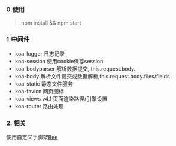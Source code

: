 ### 0.使用
>npm install && npm start

### 1.中间件
+ koa-logger 日志记录
+ koa-session 使用cookie保存session
+ koa-bodyparser 解析数据提交, this.request.body.
+ koa-body 解析文件提交或数据解析,this.request.body.files/fields
+ koa-static 静态文件服务
+ koa-favicn 网页图标
+ koa-views v4.1 页面渲染路径/引擎设置
+ koa-router 路由处理

### 2. 相关
使用自定义手脚架[Bee](https://github.com/heriky/Bee)
